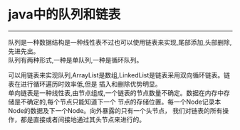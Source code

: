 # java中的队列和链表
------
队列是一种数据结构是一种线性表不过也可以使用链表来实现,尾部添加,头部删除,先进先出。  
队列有两种形式,一种是单队列,一种是循环队列。  

可以用链表来实现队列,ArrayList是数组,LinkedList是链表采用双向循环链表。链表在进行循环遍历时效率低,但是
插入和删除优势明显。  
单向链表是一种线性表,由节点组成,一个链表的节点数量不确定。数据在内存中存储是不确定的,每个节点只能知道下一个
节点的存储位置。每一个Node记录本Node的数据及下一个Node。向外暴露的只有一个头节点，
我们对链表的所有操作，都是直接或者间接地通过其头节点来进行的。 

